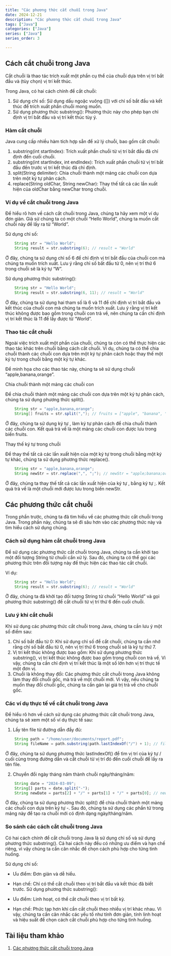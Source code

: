 ```yaml
---
title: "Các phương thức cắt chuỗi trong Java"
date: 2024-12-21
description: "Các phương thức cắt chuỗi trong Java"
tags: ["Java"]
categories: ["Java"]
series: ["Java"]
series_order: 3

---
```


## Cách cắt chuỗi trong Java

Cắt chuỗi là thao tác trích xuất một phần cụ thể của chuỗi dựa trên vị trí bắt đầu và (tùy chọn) vị trí kết thúc.

Trong Java, có hai cách chính để cắt chuỗi:

1. Sử dụng chỉ số: Sử dụng dấu ngoặc vuông ([]) với chỉ số bắt đầu và kết thúc để trích xuất phần chuỗi mong muốn.
2. Sử dụng phương thức substring(): Phương thức này cho phép bạn chỉ định vị trí bắt đầu và vị trí kết thúc tùy ý.

### Hàm cắt chuỗi

Java cung cấp nhiều hàm tích hợp sẵn để xử lý chuỗi, bao gồm cắt chuỗi:

1. substring(int startIndex): Trích xuất phần chuỗi từ vị trí bắt đầu đã chỉ định đến cuối chuỗi.
2. substring(int startIndex, int endIndex): Trích xuất phần chuỗi từ vị trí bắt đầu đến trước vị trí kết thúc đã chỉ định.
3. split(String delimiter): Chia chuỗi thành một mảng các chuỗi con dựa trên một ký tự phân cách.
4. replace(String oldChar, String newChar): Thay thế tất cả các lần xuất hiện của oldChar bằng newChar trong chuỗi.

### Ví dụ về cắt chuỗi trong Java

Để hiểu rõ hơn về cách cắt chuỗi trong Java, chúng ta hãy xem một ví dụ đơn giản. Giả sử chúng ta có một chuỗi “Hello World”, chúng ta muốn cắt chuỗi này để lấy ra từ “World”.

Sử dụng chỉ số:

```java
    String str = "Hello World";
    String result = str.substring(6); // result = "World" 
```

Ở đây, chúng ta sử dụng chỉ số 6 để chỉ định vị trí bắt đầu của chuỗi con mà chúng ta muốn trích xuất. Lưu ý rằng chỉ số bắt đầu từ 0, nên vị trí thứ 6 trong chuỗi sẽ là ký tự “W”.

Sử dụng phương thức substring():

```java
    String str = "Hello World";
    String result = str.substring(6, 11); // result = "World" 
```

Ở đây, chúng ta sử dụng hai tham số là 6 và 11 để chỉ định vị trí bắt đầu và kết thúc của chuỗi con mà chúng ta muốn trích xuất. Lưu ý rằng vị trí kết thúc không được bao gồm trong chuỗi con trả về, nên chúng ta cần chỉ định vị trí kết thúc là 11 để lấy được từ “World”.

### Thao tác cắt chuỗi 

Ngoài việc trích xuất một phần của chuỗi, chúng ta còn có thể thực hiện các thao tác khác trên chuỗi bằng cách cắt chuỗi. Ví dụ, chúng ta có thể chia chuỗi thành các chuỗi con dựa trên một ký tự phân cách hoặc thay thế một ký tự trong chuỗi bằng một ký tự khác.

Để minh họa cho các thao tác này, chúng ta sẽ sử dụng chuỗi “apple,banana,orange”.

Chia chuỗi thành một mảng các chuỗi con

Để chia chuỗi thành một mảng các chuỗi con dựa trên một ký tự phân cách, chúng ta sử dụng phương thức split().

```java
    String str = "apple,banana,orange";
    String[] fruits = str.split(","); // fruits = ["apple", "banana", "orange"]
```

Ở đây, chúng ta sử dụng ký tự , làm ký tự phân cách để chia chuỗi thành các chuỗi con. Kết quả trả về là một mảng các chuỗi con được lưu trong biến fruits.

Thay thế ký tự trong chuỗi

Để thay thế tất cả các lần xuất hiện của một ký tự trong chuỗi bằng một ký tự khác, chúng ta sử dụng phương thức replace().

```java
    String str = "apple,banana,orange";
    String newStr = str.replace(",", ";"); // newStr = "apple;banana;orange"
```

Ở đây, chúng ta thay thế tất cả các lần xuất hiện của ký tự , bằng ký tự ;. Kết quả trả về là một chuỗi mới được lưu trong biến newStr.

## Các phương thức cắt chuỗi

Trong phần trước, chúng ta đã tìm hiểu về các phương thức cắt chuỗi trong Java. Trong phần này, chúng ta sẽ đi sâu hơn vào các phương thức này và tìm hiểu cách sử dụng chúng.

### Cách sử dụng hàm cắt chuỗi trong Java

Để sử dụng các phương thức cắt chuỗi trong Java, chúng ta cần khởi tạo một đối tượng String từ chuỗi cần xử lý. Sau đó, chúng ta có thể gọi các phương thức trên đối tượng này để thực hiện các thao tác cắt chuỗi.

Ví dụ:

```java
    String str = "Hello World";
    String result = str.substring(6); // result = "World"
```

Ở đây, chúng ta đã khởi tạo đối tượng String từ chuỗi “Hello World” và gọi phương thức substring() để cắt chuỗi từ vị trí thứ 6 đến cuối chuỗi.

### Lưu ý khi cắt chuỗi

Khi sử dụng các phương thức cắt chuỗi trong Java, chúng ta cần lưu ý một số điểm sau:

1. Chỉ số bắt đầu từ 0: Khi sử dụng chỉ số để cắt chuỗi, chúng ta cần nhớ rằng chỉ số bắt đầu từ 0, nên vị trí thứ 6 trong chuỗi sẽ là ký tự thứ 7.
2. Vị trí kết thúc không được bao gồm: Khi sử dụng phương thức substring(), vị trí kết thúc không được bao gồm trong chuỗi con trả về. Vì vậy, chúng ta cần chỉ định vị trí kết thúc là một số lớn hơn vị trí thực tế một đơn vị.
3. Chuỗi là không thay đổi: Các phương thức cắt chuỗi trong Java không làm thay đổi chuỗi gốc, mà trả về một chuỗi mới. Vì vậy, nếu chúng ta muốn thay đổi chuỗi gốc, chúng ta cần gán lại giá trị trả về cho chuỗi gốc.

### Các ví dụ thực tế về cắt chuỗi trong Java

Để hiểu rõ hơn về cách sử dụng các phương thức cắt chuỗi trong Java, chúng ta sẽ xem một số ví dụ thực tế sau:

1. Lấy tên file từ đường dẫn đầy đủ:

```java
    String path = "/home/user/documents/report.pdf";
    String fileName = path.substring(path.lastIndexOf("/") + 1); // fileName = "report.pdf"
```

Ở đây, chúng ta sử dụng phương thức lastIndexOf() để tìm vị trí của ký tự / cuối cùng trong đường dẫn và cắt chuỗi từ vị trí đó đến cuối chuỗi để lấy ra tên file.

2. Chuyển đổi ngày tháng năm thành chuỗi ngày/tháng/năm:

```javascript
    String date = "2024-03-09";
    String[] parts = date.split("-");
    String newDate = parts[2] + "/" + parts[1] + "/" + parts[0]; // newDate = "09/03/2024"
```
Ở đây, chúng ta sử dụng phương thức split() để chia chuỗi thành một mảng các chuỗi con dựa trên ký tự -. Sau đó, chúng ta sử dụng các phần tử trong mảng này để tạo ra chuỗi mới có định dạng ngày/tháng/năm.

### So sánh các cách cắt chuỗi trong Java

Có hai cách chính để cắt chuỗi trong Java là sử dụng chỉ số và sử dụng phương thức substring(). Cả hai cách này đều có những ưu điểm và hạn chế riêng, vì vậy chúng ta cần cân nhắc để chọn cách phù hợp cho từng tình huống.

Sử dụng chỉ số:

- Ưu điểm: Đơn giản và dễ hiểu.
- Hạn chế: Chỉ có thể cắt chuỗi theo vị trí bắt đầu và kết thúc đã biết trước.
Sử dụng phương thức substring():

- Ưu điểm: Linh hoạt, có thể cắt chuỗi theo vị trí bất kỳ.
- Hạn chế: Phức tạp hơn khi cần cắt chuỗi theo nhiều vị trí khác nhau.
Vì vậy, chúng ta cần cân nhắc các yếu tố như tính đơn giản, tính linh hoạt và hiệu suất để chọn cách cắt chuỗi phù hợp cho từng tình huống.

## Tài liệu tham khảo

1. [Các phương thức cắt chuỗi trong Java](https://topdev.vn/blog/cac-phuong-thuc-cat-chuoi-trong-java/#thao-tac-cat-chuoi)


<style>
    .max-w-prose {
        max-width: 825px;
        justify-content: center;
        margin-left: auto;
        margin-right: auto;
    }
</style>